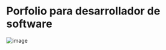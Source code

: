 # Porfolio para desarrollador de software


![image](https://github.com/user-attachments/assets/ee2d2437-4051-450f-aa15-6c6955a46942)

